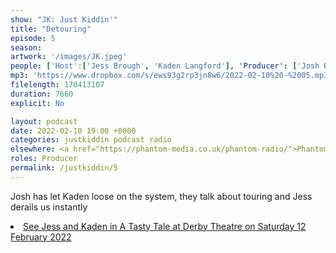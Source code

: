 ```yaml
---
show: "JK: Just Kiddin'"
title: "Detouring"
episode: 5
season: 
artwork: '/images/JK.jpeg'
people: ['Host':['Jess Brough', 'Kaden Langford'], 'Producer': ['Josh Brunning']]
mp3: 'https://www.dropbox.com/s/ews93g2rp3jn8w6/2022-02-10%20-%2005.mp3?raw=1'
filelength: 170413107
duration: 7660
explicit: No

layout: podcast
date: 2022-02-10 19:00 +0000
categories: justkiddin podcast radio
elsewhere: <a href="https://phantom-media.co.uk/phantom-radio/">Phantom Media</a>
roles: Producer
permalink: /justkiddin/5
---
```


<p>Josh has let Kaden loose on the system, they talk about touring and Jess derails us instantly</p>

<li><a href="https://www.derbytheatre.co.uk/tasty-tale">See Jess and Kaden in A Tasty Tale at Derby Theatre on Saturday 12 February 2022</a></li>
